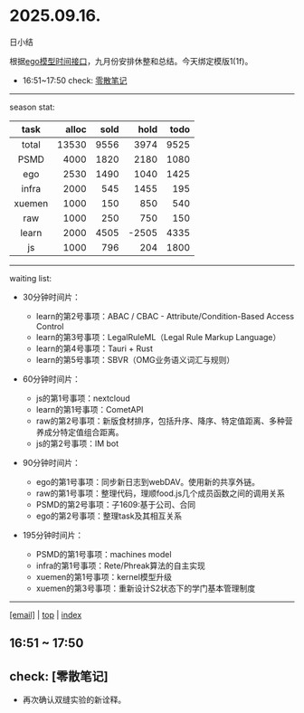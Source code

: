 # 2025.09.16.
日小结

<a id="top"></a>
根据[ego模型时间接口](https://gitee.com/hyg/blog/blob/master/timeflow.md)，九月份安排休整和总结。今天绑定模版1(1f)。

<a id="index"></a>
- 16:51~17:50	check: [零散笔记](#20250916165100)

---
season stat:

| task | alloc | sold | hold | todo |
| :---: | ---: | ---: | ---: | ---: |
| total | 13530 | 9556 | 3974 | 9525 |
| PSMD | 4000 | 1820 | 2180 | 1080 |
| ego | 2530 | 1490 | 1040 | 1425 |
| infra | 2000 | 545 | 1455 | 195 |
| xuemen | 1000 | 150 | 850 | 540 |
| raw | 1000 | 250 | 750 | 150 |
| learn | 2000 | 4505 | -2505 | 4335 |
| js | 1000 | 796 | 204 | 1800 |

---
waiting list:


- 30分钟时间片：
  - learn的第2号事项：ABAC / CBAC - Attribute/Condition-Based Access Control
  - learn的第3号事项：LegalRuleML（Legal Rule Markup Language）
  - learn的第4号事项：Tauri + Rust
  - learn的第5号事项：SBVR（OMG业务语义词汇与规则）

- 60分钟时间片：
  - js的第1号事项：nextcloud
  - learn的第1号事项：CometAPI
  - raw的第2号事项：新版食材排序，包括升序、降序、特定值距离、多种营养成分特定值组合距离。
  - js的第2号事项：IM bot

- 90分钟时间片：
  - ego的第1号事项：同步新日志到webDAV。使用新的共享外链。
  - raw的第1号事项：整理代码，理顺food.js几个成员函数之间的调用关系
  - PSMD的第2号事项：子1609:基于公司、合同
  - ego的第2号事项：整理task及其相互关系

- 195分钟时间片：
  - PSMD的第1号事项：machines model
  - infra的第1号事项：Rete/Phreak算法的自主实现
  - xuemen的第1号事项：kernel模型升级
  - xuemen的第3号事项：重新设计S2状态下的学门基本管理制度

---
<a href="mailto:huangyg@mars22.com?subject=关于2025.09.16.[无名任务]任务&body=日期: 2025.09.16.%0D%0A序号: 5%0D%0A手稿:../../draft/2025/20250916.01.md%0D%0A---请勿修改邮件主题及以上内容 从下一行开始写您的想法---%0D%0A">[email]</a> | [top](#top) | [index](#index)
<a id="20250916165100"></a>
## 16:51 ~ 17:50
## check: [零散笔记]

- 再次确认双缝实验的新诠释。
